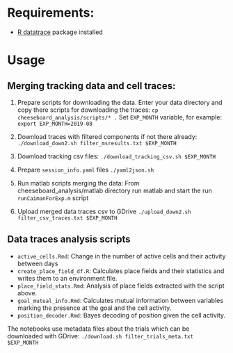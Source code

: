 # Requirements:
* [R datatrace](https://github.com/przemyslawj/datatrace/) package installed

# Usage
## Merging tracking data and cell traces:
1. Prepare scripts for downloading the data.
Enter your data directory and copy there scripts for downloading the traces:
`cp cheeseboard_analysis/scripts/* .`
Set `EXP_MONTH` variable, for example:
`export EXP_MONTH=2019-08`

2. Download traces with filtered components if not there already:
`./download_down2.sh filter_msresults.txt $EXP_MONTH`

3. Download tracking csv files:
`./download_tracking_csv.sh $EXP_MONTH`

3. Prepare `session_info.yaml` files
`./yaml2json.sh`

4. Run matlab scripts merging the data:
From cheeseboard_analysis/matlab directory run matlab and start the run
`runCaimanForExp.m` script

5. Upload merged data traces csv to GDrive
`./upload_down2.sh filter_csv_traces.txt $EXP_MONTH`

## Data traces analysis scripts
- `active_cells.Rmd`: Change in the number of active cells and their activity
between days
- `create_place_field_df.R`: Calculates place fields and their statistics and writes them to an environment file.
- `place_field_stats.Rmd`: Analysis of place fields extracted with the script above.
- `goal_mutual_info.Rmd`: Calculates mutual information between variables marking the presence at the goal and the cell activity.
- `position_decoder.Rmd`: Bayes decoding of position given the cell activity.

The notebooks use metadata files about the trials which can be downloaded with
GDrive:
`./download.sh filter_trials_meta.txt $EXP_MONTH`
